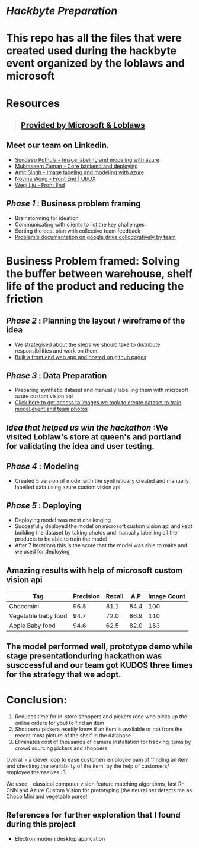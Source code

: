 # _Hackbyte Preparation_

# This repo has all the files that were created used during the hackbyte event organized by the loblaws and microsoft
# **Resources** 
> ## [Provided by Microsoft & Loblaws](https://github.com/amitbhsingh/hackbyte/tree/master/HBinstructions)
> ## 
## Meet our team on Linkedin.
* [Sundeep Pothula - Image labeling and modeling with azure](https://www.linkedin.com/in/sundeeppothula/)
* [Mubtaseem Zaman - Core backend and deploying](https://www.linkedin.com/in/mubtaseemz/?originalSubdomain=ca)
* [Amit Singh - Image labeling and modeling with azure](https://www.linkedin.com/in/mubtaseemz/?originalSubdomain=ca)
* [Novina Wong - Front End | UI/UX](https://www.linkedin.com/in/novinawong/)
* [Weqi Liu - Front End](https://www.linkedin.com/in/bblwq/)
## _Phase 1_ : Business problem framing
* Brainstorming for ideation
* Communicating with clients to list the key challenges
* Sorting the best plan with collective team feedback
* [Problem's documentation on google drive colloboratively by team](https://docs.google.com/document/d/1oO5qgP7A-9FBh9zGr0-IfWLH5IveH4zZ1WJUxow8O0M/edit) 


#  Business Problem framed: Solving the buffer between warehouse, shelf life of the product and reducing the friction
## _Phase 2_ : Planning the layout / wireframe of the idea 
* We strategised about the steps we should take to distribute responsibilities and work on them.
* [Built a front end web app and hosted on github pages](https://novinaw.github.io/user-list.html)
 
## _Phase 3_ : Data Preparation
* Preparing synthetic dataset and manually labelling them with microsoft azure custom vision api 
* [Click here to get access to images we took to create dataset to train model,event and team photos](https://drive.google.com/drive/folders/1m75WL8UZR0es2vJ1p69KnRd45iM6l1m9?usp=sharing)
## _Idea that helped us win the hackathon_ :We visited Loblaw's store at queen's and portland for validating the idea and user testing. 
## _Phase 4_ : Modeling
* Created 5 version of model with the synthetically created and manually labelled data using azure custom vision api
 
## _Phase 5_ : Deploying
* Deploying model was most challenging
* Succesfully deployed the model on microsoft custom vision api and kept building the dataset by taking photos and manually labelling all the products to be able to train the model
* After 7 Iterations this is the score that the model was able to make and we used for deploying
## Amazing results with help of microsoft custom vision api
<table>
<thead>
<tr>
<th>Tag</th>
<th>Precision</th>
<th>Recall</th>
<th>A.P</th> 
<th>Image Count</th>
</tr>
</thead>
<tbody>
<tr>
<td>Chocomini</td>
<td>96.8</td>
<td>81.1</td>
<td>84.4</td>
<td>100</td>
</tr>
<tr>
<td>Vegetable baby food</td>
<td>94.7</td>
<td>72.0</td>
<td>86.9</td>
<td>110</td>
</tr>
<tr>
<td>Apple Baby food</td>
<td>94.6</td>
<td>62.5</td>
<td>82.0</td>
<td>153</td>
</tr>
<tr>
</tbody>
</table>


## The model performed well, prototype demo while stage presentationduring hackathon was susccessful and our team got KUDOS three times for the strategy that we adopt. 

# Conclusion:
1. Reduces time for in-store shoppers and pickers (one who picks up the online orders for you) to find an item
2. Shoppers/ pickers readily know if an item is available or not from the recent most picture of the shelf in the database
3. Eliminates cost of thousands of camera installation for tracking items by crowd sourcing pickers and shoppers 

Overall - a clever loop to ease customer/ employee pain of 'finding an item and checking the availability of the item' by the help of customers/ employee themselves :3

We used - classical computer vision feature matching algorithms, fast R-CNN and Azure Custom Vision for prototyping (the neural net detects me as Choco Mini and vegetable puree!


## References for further exploration that I found during this project
* Electron modern desktop application
